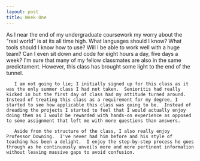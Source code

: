 ```yaml
---
layout: post
title: Week One
---
```


   As I near the end of my undergraduate coursework my worry about the "real world" is at its all time high.  What languages should I know?  What tools should I know how to use?  Will I be able to work well with a huge team?  Can I even sit down and code for eight hours a day, five days a week?  I'm sure that many of my fellow classmates are also in the same predictament.  However, this class has brought some light to the end of the tunnel.
  
       I am not going to lie; I initially signed up for this class as it was the only summer class I had not taken.  Senioritis had really kicked in but the first day of class had my attitude turned around.  Instead of treating this class as a requirement for my degree, I started to see how applicable this class was going to be.  Instead of dreading the projects I started to feel that I would actually enjoy doing them as I would be rewarded with hands-on experience as opposed to some assignment that left me with more questions than answers.  
  
       Aside from the structure of the class, I also really enjoy Professor Downing.  I've never had him before and his style of teaching has been a delight.  I enjoy the step-by-step process he goes through as he continuously unveils more and more pertinent information without leaving massive gaps to avoid confusion.
